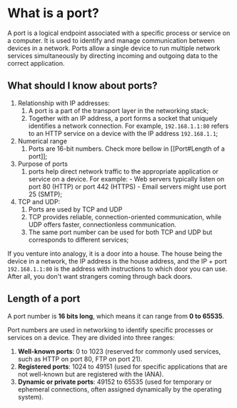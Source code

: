 # What is a port?

A port is a logical endpoint associated with a specific process or service on a computer. It is used to identify and manage communication between devices in a network. Ports allow a single device to run multiple network services simultaneously by directing incoming and outgoing data to the correct application.

## What should I know about ports?

1. Relationship with IP addresses:
	1. A port is a part of the transport layer in the networking stack;
	2. Together with an IP address, a port forms a socket that uniquely identifies a network connection. For example, `192.168.1.1:80` refers to an HTTP service on a device with the IP address `192.168.1.1`;
2. Numerical range
	1. Ports are 16-bit numbers. Check more bellow in [[Port#Length of a port]];
3. Purpose of ports
	1. ports help direct network traffic to the appropriate application or service on a device. For example:
			- Web servers typically listen on port 80 (HTTP) or port 442 (HTTPS)
			- Email servers might use port 25 (SMTP);
4. TCP and UDP:
	1. Ports are used by TCP and UDP
	2. TCP provides reliable, connection-oriented communication, while UDP offers faster, connectionless communication.
	3. The same port number can be used for both TCP and UDP but corresponds to different services;

If you venture into analogy, it is a door into a house. The house being the device in a network, the IP address is the house address, and the IP + port `192.168.1.1:80` is the address with instructions to which door you can use. After all, you don't want strangers coming through back doors.

## Length of a port

A port number is **16 bits long**, which means it can range from **0 to 65535**.

Port numbers are used in networking to identify specific processes or services on a device. They are divided into three ranges:

1. **Well-known ports**: 0 to 1023 (reserved for commonly used services, such as HTTP on port 80, FTP on port 21).
2. **Registered ports**: 1024 to 49151 (used for specific applications that are not well-known but are registered with the IANA).
3. **Dynamic or private ports**: 49152 to 65535 (used for temporary or ephemeral connections, often assigned dynamically by the operating system).